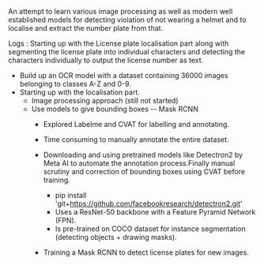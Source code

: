 An attempt to learn various image processing as well as modern well established models for detecting violation of not wearing a helmet and to localise and extract the number plate from that.

Logs : 
Starting up with the License plate localisation part along with segmenting the license plate into individual characters and detecting the characters individually to output the license number as text.
* Build up an OCR model with a dataset containing 36000 images belonging to classes A-Z and 0-9.
* Starting up with the localisation part.
    * Image processing approach (still not started)
    * Use models to give bounding boxes -- Mask RCNN
        * Explored Labelme and CVAT for labelling and annotating.
        * Time consuming to manually annotate the entire dataset.
        * Downloading and using pretrained models like Detectron2 by Meta AI to automate the annotation process.Finally manual scrutiny and correction of bounding boxes using CVAT before training.
             * pip install 'git+https://github.com/facebookresearch/detectron2.git'
             * Uses a ResNet-50 backbone with a Feature Pyramid Network (FPN).
             * Is pre-trained on COCO dataset for instance segmentation (detecting objects + drawing masks).
                
        * Training a Mask RCNN to detect license plates for new images.

